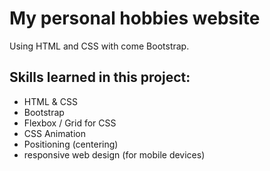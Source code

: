 # My personal hobbies website
Using HTML and CSS with come Bootstrap.

## Skills learned in this project:
- HTML & CSS
- Bootstrap
- Flexbox / Grid for CSS
- CSS Animation
- Positioning (centering)
- responsive web design (for mobile devices)

